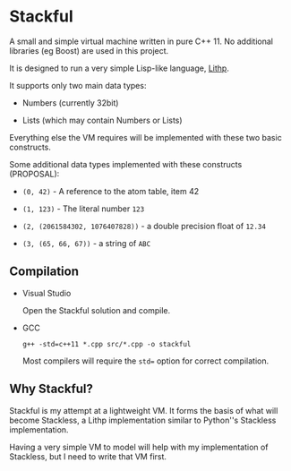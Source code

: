 Stackful
========

A small and simple virtual machine written in pure C++ 11. No additional
libraries (eg Boost) are used in this project.

It is designed to run a very simple Lisp-like language, [Lithp](http://github.com/andrakis/node-lithp).

It supports only two main data types:

* Numbers (currently 32bit)

* Lists (which may contain Numbers or Lists)

Everything else the VM requires will be implemented with these two basic constructs.

Some additional data types implemented with these constructs (PROPOSAL):

* `(0, 42)` - A reference to the atom table, item 42

* `(1, 123)` - The literal number `123`

* `(2, (2061584302, 1076407828))` - a double precision float of `12.34`

* `(3, (65, 66, 67))` - a string of `ABC`

Compilation
-----------

* Visual Studio

   Open the Stackful solution and compile.

* GCC

   `g++ -std=c++11 *.cpp src/*.cpp -o stackful`

   Most compilers will require the `std=` option for correct compilation.
  
    

Why Stackful?
-------------

Stackful is my attempt at a lightweight VM. It forms the basis of what will
become Stackless, a Lithp implementation similar to Python''s Stackless
implementation.

Having a very simple VM to model will help with my implementation of
Stackless, but I need to write that VM first.

